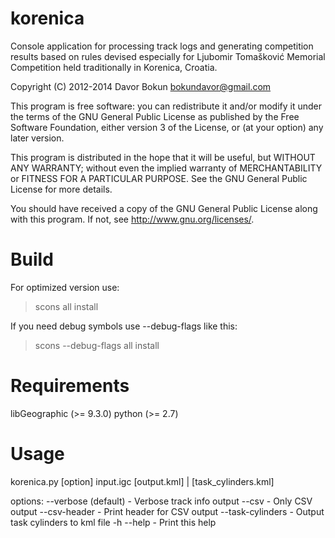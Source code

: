 korenica
========

Console application for processing track logs and generating competition results based on rules devised especially for Ljubomir Tomašković Memorial Competition held traditionally in Korenica, Croatia.


Copyright (C) 2012-2014 Davor Bokun <bokundavor@gmail.com>


This program is free software: you can redistribute it and/or modify
it under the terms of the GNU General Public License as published by
the Free Software Foundation, either version 3 of the License, or
(at your option) any later version.

This program is distributed in the hope that it will be useful,
but WITHOUT ANY WARRANTY; without even the implied warranty of
MERCHANTABILITY or FITNESS FOR A PARTICULAR PURPOSE.  See the
GNU General Public License for more details.

You should have received a copy of the GNU General Public License
along with this program.  If not, see <http://www.gnu.org/licenses/>.
  

Build
=====

For optimized version use:

> scons all install


If you need debug symbols use --debug-flags like this:

> scons --debug-flags all install


Requirements
============

libGeographic (>= 9.3.0)
python (>= 2.7)



Usage
=====

korenica.py [option] input.igc [output.kml] | [task_cylinders.kml]

options:
    --verbose (default)  - Verbose track info output
    --csv                - Only CSV output
    --csv-header         - Print header for CSV output
    --task-cylinders     - Output task cylinders to kml file
    -h --help            - Print this help 
